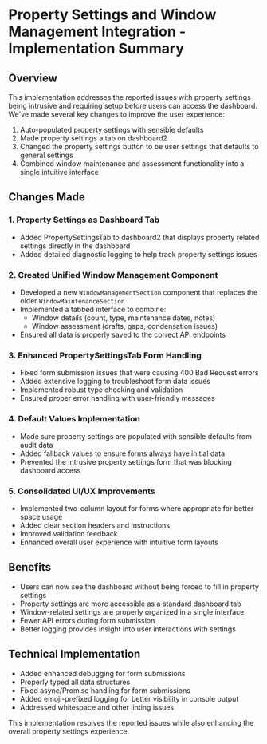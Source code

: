 # Property Settings and Window Management Integration - Implementation Summary

## Overview
This implementation addresses the reported issues with property settings being intrusive and requiring setup before users can access the dashboard. We've made several key changes to improve the user experience:

1. Auto-populated property settings with sensible defaults
2. Made property settings a tab on dashboard2
3. Changed the property settings button to be user settings that defaults to general settings
4. Combined window maintenance and assessment functionality into a single intuitive interface

## Changes Made

### 1. Property Settings as Dashboard Tab
- Added PropertySettingsTab to dashboard2 that displays property related settings directly in the dashboard
- Added detailed diagnostic logging to help track property settings issues

### 2. Created Unified Window Management Component
- Developed a new `WindowManagementSection` component that replaces the older `WindowMaintenanceSection`
- Implemented a tabbed interface to combine:
  - Window details (count, type, maintenance dates, notes)
  - Window assessment (drafts, gaps, condensation issues)
- Ensured all data is properly saved to the correct API endpoints

### 3. Enhanced PropertySettingsTab Form Handling
- Fixed form submission issues that were causing 400 Bad Request errors
- Added extensive logging to troubleshoot form data issues
- Implemented robust type checking and validation
- Ensured proper error handling with user-friendly messages

### 4. Default Values Implementation
- Made sure property settings are populated with sensible defaults from audit data
- Added fallback values to ensure forms always have initial data
- Prevented the intrusive property settings form that was blocking dashboard access

### 5. Consolidated UI/UX Improvements
- Implemented two-column layout for forms where appropriate for better space usage
- Added clear section headers and instructions
- Improved validation feedback
- Enhanced overall user experience with intuitive form layouts

## Benefits
- Users can now see the dashboard without being forced to fill in property settings
- Property settings are more accessible as a standard dashboard tab
- Window-related settings are properly organized in a single interface
- Fewer API errors during form submission
- Better logging provides insight into user interactions with settings

## Technical Implementation
- Added enhanced debugging for form submissions
- Properly typed all data structures
- Fixed async/Promise handling for form submissions
- Added emoji-prefixed logging for better visibility in console output
- Addressed whitespace and other linting issues

This implementation resolves the reported issues while also enhancing the overall property settings experience.
